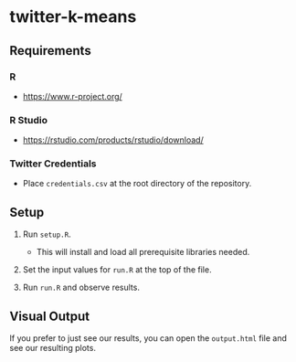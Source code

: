 # twitter-k-means

## Requirements

### R

- <https://www.r-project.org/>

### R Studio
- <https://rstudio.com/products/rstudio/download/>

### Twitter Credentials

- Place `credentials.csv` at the root directory of the repository.

## Setup

1. Run `setup.R`.
    - This will install and load all prerequisite libraries needed.

2. Set the input values for `run.R` at the top of the file.
3. Run `run.R` and observe results.

## Visual Output

If you prefer to just see our results, you can open the `output.html` file and see our resulting plots.
